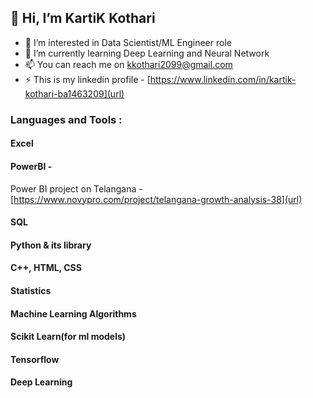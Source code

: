 ## 👋 Hi, I’m KartiK Kothari
- 👀 I’m interested in Data Scientist/ML Engineer role
- 🌱 I’m currently learning Deep Learning and Neural Network
- 📫 You can reach me on [kkothari2099@gmail.com](url)
- ⚡ This is my linkedin profile - [https://www.linkedin.com/in/kartik-kothari-ba1463209](url)

### Languages and Tools :
#### Excel
#### PowerBI - 
Power BI project on Telangana - [https://www.novypro.com/project/telangana-growth-analysis-38](url)
#### SQL
#### Python & its library
#### C++, HTML, CSS
#### Statistics
#### Machine Learning Algorithms
#### Scikit Learn(for ml models)
#### Tensorflow
#### Deep Learning


<!---
KartiKothari/KartiKothari is a ✨ special ✨ repository because its `README.md` (this file) appears on your GitHub profile.
You can click the Preview link to take a look at your changes.
--->

